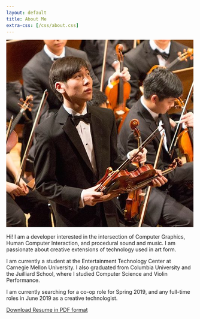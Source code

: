 ```yaml
---
layout: default
title: About Me
extra-css: [/css/about.css]
---
```


<article>
	<section id="blurb">
		<img src="/img/yujin-bartok-hall.jpg">
		<div id="about">
			<p>
			Hi! I am a developer interested in the intersection of Computer Graphics, Human Computer Interaction, and procedural sound and music. I am passionate about creative extensions of technology used in art form.
			</p>
			<p>
			I am currently a student at the Entertainment Technology
			Center at Carnegie Mellon University. I also graduated from Columbia
			University and the Juilliard School, where I studied Computer Science
			and Violin Performance.
			</p>
			<p>
			I am currently searching for a co-op role for Spring 2019, and any full-time roles in June 2019 as a creative technologist.
			</p>
			<p>
				<a href='/downloads/yujin_resume_technical.pdf'>Download Resume in PDF format</a>
			</p>
		</div>
	</section>
</article>
